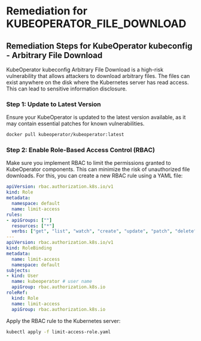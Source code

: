# Remediation for KUBEOPERATOR_FILE_DOWNLOAD

## Remediation Steps for KubeOperator kubeconfig - Arbitrary File Download
KubeOperator kubeconfig Arbitrary File Download is a high-risk vulnerability that allows attackers to download arbitrary files. The files can exist anywhere on the disk where the Kubernetes server has read access. This can lead to sensitive information disclosure.

### Step 1: Update to Latest Version
Ensure your KubeOperator is updated to the latest version available, as it may contain essential patches for known vulnerabilities.
```bash
docker pull kubeoperator/kubeoperator:latest
```

### Step 2: Enable Role-Based Access Control (RBAC)
Make sure you implement RBAC to limit the permissions granted to KubeOperator components. This can minimize the risk of unauthorized file downloads.
For this, you can create a new RBAC rule using a YAML file:

```yaml
apiVersion: rbac.authorization.k8s.io/v1
kind: Role
metadata:
  namespace: default
  name: limit-access
rules:
- apiGroups: [""]
  resources: ["*"]
  verbs: ["get", "list", "watch", "create", "update", "patch", "delete"] #remove 'delete' if not necessary
---
apiVersion: rbac.authorization.k8s.io/v1
kind: RoleBinding
metadata:
  name: limit-access
  namespace: default
subjects:
- kind: User
  name: kubeoperator # user name
  apiGroup: rbac.authorization.k8s.io
roleRef:
  kind: Role
  name: limit-access
  apiGroup: rbac.authorization.k8s.io
```
Apply the RBAC rule to the Kubernetes server:
```bash
kubectl apply -f limit-access-role.yaml
```